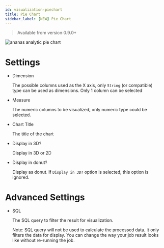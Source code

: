 ```yaml
---
id: visualization-piechart
title: Pie Chart
sidebar_label: [NEW] Pie Chart
---
```


> Available from version 0.9.0+

![ananas analytic pie chart](assets/piechart.png)


# Settings

- Dimension

  The possible columns used as the X axis, only `String` (or compatible) type can be used as dimensions. Only 1 column can be selected

- Measure

  The numeric columns to be visualized, only numeric type could be selected.

- Chart Title

  The title of the chart

- Display in 3D?

	Display in 3D or 2D

- Display in donut? 

  Display as donut. If `Display in 3D?` option is selected, this option is ignored.

# Advanced Settings

- SQL

  The SQL query to filter the result for visualization. 
  
  Note: SQL query will not be used to calculate the processed data. It only filters the data for display. You can change the way your job result looks like without re-running the job.
